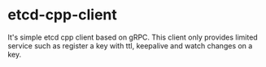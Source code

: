 # etcd-cpp-client
It's simple etcd cpp client based on gRPC. This client only provides limited service such as register a key with ttl, keepalive and watch changes on a key.
